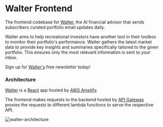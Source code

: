 # Walter Frontend

The frontend codebase for [Walter](https://walterai.dev), the AI financial advisor that sends subscribers curated portfolio email updates daily.

Walter aims to help recreational investors have another tool in their toolbox to monitor their portfolio's performance. Walter gathers the latest market data to provide key insights and summaries specifically tailored to the given portfolio. This ensures only the most relevant information is sent to your inbox.

Sign up for [Walter's](https://walterai.dev) free newsletter today!

### Architecture

[Walter](https://walterai.dev) is a [React](https://react.dev/) app hosted by [AWS Amplify](https://aws.amazon.com/amplify/).

The frontend makes requests to the backend hosted by [API Gateway](https://aws.amazon.com/api-gateway/) proxies the requests to different lambda functions to serve the respective API.

![walter-architecture](https://github.com/user-attachments/assets/6b71ba25-4163-4c09-93c7-3b7c549edf67)
